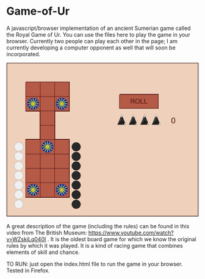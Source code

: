 # Game-of-Ur
A javascript/browser implementation of an ancient Sumerian game called the Royal Game of Ur. You can use the files here to play the game in your browser. Currently two people can play each other in the page; I am currently developing a computer opponent as well that will soon be incorporated.

![alt text](https://raw.githubusercontent.com/nicholasharris/Game-of-Ur/maser/ur_screenshot.png)

A great description of the game (including the rules) can be found in this video from The British Museum: https://www.youtube.com/watch?v=WZskjLq040I . It is the oldest board game for which we know the original rules by which it was played. It is a kind of racing game that combines elements of skill and chance. 

TO RUN: just open the index.html file to run the game in your browser. Tested in Firefox. 
